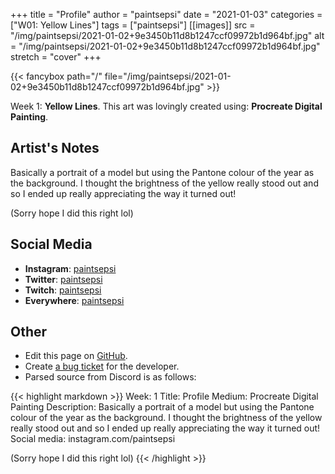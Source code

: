 +++
title =       "Profile"
author =      "paintsepsi"
date =        "2021-01-03"
categories =  ["W01: Yellow Lines"]
tags =        ["paintsepsi"]
[[images]]
                      src = "/img/paintsepsi/2021-01-02+9e3450b11d8b1247ccf09972b1d964bf.jpg"
                      alt = "/img/paintsepsi/2021-01-02+9e3450b11d8b1247ccf09972b1d964bf.jpg"
                      stretch = "cover"
+++


{{< fancybox path="/" file="/img/paintsepsi/2021-01-02+9e3450b11d8b1247ccf09972b1d964bf.jpg" >}}


Week 1: **Yellow Lines**. This art was lovingly created using: **Procreate Digital Painting**.

## Artist's Notes

Basically a portrait of a model but using the Pantone colour of the year as the background. I thought the brightness of the yellow really stood out and so I ended up really appreciating the way it turned out! 

(Sorry hope I did this right lol)

## Social Media

- **Instagram**: [paintsepsi]()
- **Twitter**: [paintsepsi]()
- **Twitch**: [paintsepsi]()
- **Everywhere**: [paintsepsi]()


## Other

- Edit this page on [GitHub](https://github.com/teaminkling/web-refresh/edit/main/blog/content/blog/paintsepsi-week-1-cce9.md).
- Create [a bug ticket](https://github.com/teaminkling/web-refresh/issues/new?assignees=&labels=bug&template=problem-report.md&title=) for the developer.
- Parsed source from Discord is as follows:

{{< highlight markdown >}}
Week: 1
Title: Profile
Medium: Procreate Digital Painting
Description: Basically a portrait of a model but using the Pantone colour of the year as the background. I thought the brightness of the yellow really stood out and so I ended up really appreciating the way it turned out! 
Social media: instagram.com/paintsepsi

(Sorry hope I did this right lol)
{{< /highlight >}}